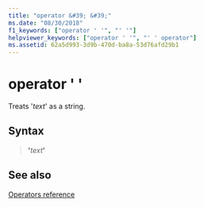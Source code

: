 ```yaml
---
title: "operator &#39; &#39;"
ms.date: "08/30/2018"
f1_keywords: ["operator ' '", "' '"]
helpviewer_keywords: ["operator ' '", "' ' operator"]
ms.assetid: 62a5d993-3d9b-470d-ba8a-53d76afd29b1
---
```

# operator &#39; &#39;

Treats '*text*' as a string.

## Syntax

> __'__*text*__'__

## See also

[Operators reference](operators-reference.md)
